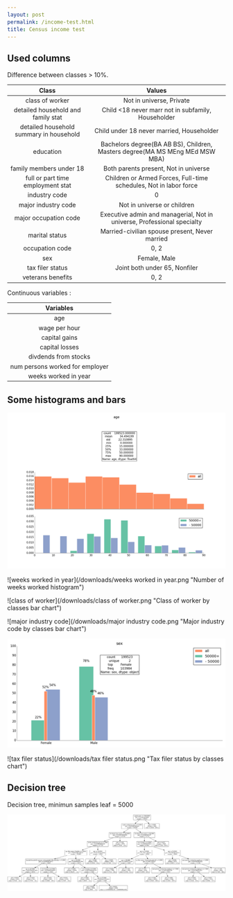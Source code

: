 ```yaml
---
layout: post
permalink: /income-test.html
title: Census income test
---
```

## Used columns

Difference between classes > 10%.

Class|Values
:---:|:---:
class of worker|Not in universe, Private
detailed household and family stat|Child <18 never marr not in subfamily, Householder
detailed household summary in household|Child under 18 never married, Householder
education|Bachelors degree(BA AB BS), Children, Masters degree(MA MS MEng MEd MSW MBA)
family members under 18|Both parents present, Not in universe
full or part time employment stat|Children or Armed Forces, Full-time schedules, Not in labor force
industry code|0
major industry code|Not in universe or children
major occupation code|Executive admin and managerial, Not in universe, Professional specialty
marital status|Married-civilian spouse present, Never married
occupation code|0, 2
sex|Female, Male
tax filer status|Joint both under 65, Nonfiler
veterans benefits|0, 2


Continuous variables :

|Variables|
|:---:|
|age|
|wage per hour|
|capital gains|
|capital losses|
|divdends from stocks|
|num persons worked for employer|
|weeks worked in year|


## Some histograms and bars

![age](/downloads/age.png "Age histogram")

![weeks worked in year](/downloads/weeks worked in year.png "Number of weeks worked histogram")

![class of worker](/downloads/class of worker.png "Class of worker by classes bar chart")

![major industry code](/downloads/major industry code.png "Major industry code by classes bar chart")

![sex](/downloads/sex.png "Sex by classes bar chart")

![tax filer status](/downloads/tax filer status.png "Tax filer status by classes chart")


## Decision tree

Decision tree, minimun samples leaf = 5000

![income-tree](/downloads/income-tree.png "Decision tree, minimun samples leaf = 5000")

